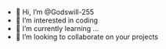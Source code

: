 - 👋 Hi, I’m @Godswill-255
- 👀 I’m interested in coding 
- 🌱 I’m currently learning ...
- 💞️ I’m looking to collaborate on your projects 

<!---
Godswill-255/Godswill-255 is a ✨ special ✨ repository because its `README.md` (this file) appears on your GitHub profile.
You can click the Preview link to take a look at your changes.
--->
